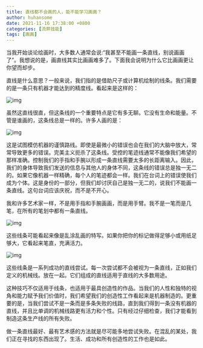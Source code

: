 ```yaml
---
title: 直线都不会画的人，能不能学习画画？
author: huhansome
date: 2021-11-16 17:38:00 +0800
categories: [流弊技能]
tags: [画画]
---
```


当我开始谈论绘画时，大多数人通常会说:“我甚至不能画一条直线，别说画画了”。我想说的是，画直线其实比画画难多了。下面我会说明为什么它比画画更让你望而却步。

直线是什么意思？一般来说，我们指的是借助尺子或计算机绘制的线条。我们需要的是一条只有机器才能达到的精度线。看起来是这样的：

![img](https://apppie.files.wordpress.com/2021/12/img_1483-1.jpeg?w=640)

虽然这直线很直，但这条线的一个重要特点是它有多无聊。它没有生命和能量。不管是谁画的，这条线总是一样的。许多人画的是：

![img](https://apppie.files.wordpress.com/2021/12/img_1483-1-1.jpeg?w=640)

这是试图模仿机器的谨慎路线。即使是最微小的错误也会在我们的大脑中放大，常常导致更多的错误。完美主义扼杀了这条线。受控的笔迹线通常不能像我们希望的那样准确。控制我们的手指和手腕以形成一条直线需要太多的长距离输入。因此，我们的身体导致我们发送的信息与其他人的身体不同，这条线的错误总是独一无二的。如果它像机器一样精确，每个人的笔迹都会一样。我们在台词上的错误使我们成为个体。这是身份的一部分，但我们却讨厌自己是独一无二的，说我们不能画一条直线。这句台词应该庆祝，而不是不开心。

我和许多艺术家一样，不是用手指和手腕画画，而是用手臂。我不是一笔而是几笔，在所有的笔划中都有一条直线。

![img](https://apppie.files.wordpress.com/2021/12/img_1483-2.jpeg?w=640)

这些线条可能看起来像是乱涂乱画的特写。如果你把你的标记做得足够小或用纸足够大，它看起来笔直，充满活力。

![img](https://apppie.files.wordpress.com/2021/12/img_1483-2-1.jpeg?w=640)

这些线条是一系列成功的直线尝试。每一次尝试都不会被视为一条直线，正如我们定义的机械线。放在一起。它们组成的直线适用于直线的大多数用途。

这种技巧不仅适用于线条，也适用于最具创造性的作品。当我们的人性和独特的视角和能力赋予我们价值时，我们希望我们的创造性工作看起来是机器制造的。更重要的是，当我们尝试不是一条而是多条失败的线路，直到我们得到一条没有机器的直线，并且比单调的机械线路更有活力和个性。只有经过仔细检查，我们才能看到制造这条生产线的所有失败。

做一条直线最好、最有艺术感的方法就是尽可能多地尝试失败。在混乱的某处，我们正在寻找的东西出现了。生活、成功和所有创造性的工作也是如此。